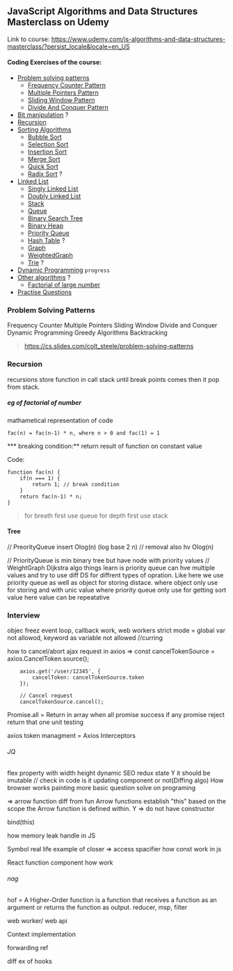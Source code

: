 ## JavaScript Algorithms and Data Structures Masterclass on Udemy
Link to course: https://www.udemy.com/js-algorithms-and-data-structures-masterclass/?persist_locale&locale=en_US

#### Coding Exercises of the course:
- [Problem solving patterns](problem-solving-patterns)
    - [Frequency Counter Pattern](problem-solving-patterns/frequency-counter)
    - [Multiple Pointers Pattern](problem-solving-patterns/multiple-pointers)
    - [Sliding Window Pattern](problem-solving-patterns/sliding-window)
    - [Divide And Conquer Pattern](problem-solving-patterns/divide-and-conquer)
- [Bit manipulation](bit-manipulation) ?
- [Recursion](recursion)
- [Sorting Algorithms](sorting-algorithms)
    - [Bubble Sort](sorting-algorithms/bubbleSort.js)
    - [Selection Sort](sorting-algorithms/selectionSort.js)
    - [Insertion Sort](sorting-algorithms/insertionSort.js)
    - [Merge Sort](sorting-algorithms/mergeSort.js)
    - [Quick Sort](sorting-algorithms/quickSort.js)
    - [Radix Sort](sorting-algorithms/radixSort.js) ?
- [Linked List](data-structures)
    - [Singly Linked List](data-structures/SinglyLinkList.js)
    - [Doubly Linked List](data-structures/DoublyLinkList.js)
    - [Stack](data-structures/Stack.js)
    - [Queue](data-structures/Queue.js)
    - [Binary Search Tree](data-structures/BinarySearchTree.js)
    - [Binary Heap](data-structures/BinaryHeap.js)
    - [Priority Queue](data-structures/PriorityQueue.js)
    - [Hash Table](data-structures/hashtable.js) ?
    - [Graph](data-structures/Graph.js)
    - [WeightedGraph](data-structures/WeightedGraph.js.js)
    - [Trie](data-structures/trie.js) ?
- [Dynamic Programming](dynamic-programming) `progress`
- [Other algorithms](other-algorithms) ?
    - [Factorial of large number](other-algorithms/factorial-of-large-number.js)
- [Practise Questions](practise-questions)

### Problem Solving Patterns
Frequency Counter
Multiple Pointers
Sliding Window
Divide and Conquer
Dynamic Programming
Greedy Algorithms
Backtracking
> https://cs.slides.com/colt_steele/problem-solving-patterns


### Recursion
recursions store function in call stack until break points comes then it pop from stack.

##### eg of factorial of number
mathametical representation of code
```
fac(n) = fac(n-1) * n, where n > 0 and fac(1) = 1
```
*** breaking condition:** return result of function on constant value

Code:
```
function fac(n) {
    if(n === 1) {
        return 1; // break condition
    }
    return fac(n-1) * n;
}

```

> for breath first use queue
> for depth first use stack


#### Tree
// PreorityQueue insert Olog(n) (log base 2 n)
// removal also hv Olog(n)

// PriorityQueue is min binary tree but have node with priority values
// WeightGraph Dijkstra algo things learn is priority queue can hve multiple values and try to use diff DS for diffrent types of opration. Like here we use priority queue as well as object for storing distace.
where object only use for storing and with unic value
where priority queue only use for getting sort value here value can be repeatative



### Interview

objec freez
event loop, callback work, web workers
strict mode = global var not allowod, keyword as variable not allowed
//curring

how to cancel/abort ajax request in axios =>
        const cancelTokenSource = axios.CancelToken.source();

        axios.get('/user/12345', {
            cancelToken: cancelTokenSource.token
        });

        // Cancel request
        cancelTokenSource.cancel();


Promise.all = Return in array when all promise success if any promise reject return that one
unit testing

axios token managment = Axios Interceptors


###### JQ

flex property with width height dynamic
SEO
redux state Y it should be imutable // check in code is it updating component or not(Diffing algo)
How browser works painting
more basic question solve on programing


=> arrow function diff from fun 
Arrow functions establish "this" based on the scope the Arrow function is defined within.
Y => do not have constructor

bind(this)

how memory leak handle in JS

Symbol
real life example of closer => access spacifier
how const work in js

React
function component how work


###### nag

hof =  A Higher-Order function is a function that receives a function as an argument or returns the function as output.
reducer, msp, filter

web worker/ web api


Context implementation


forwarding ref


diff ex of hooks


